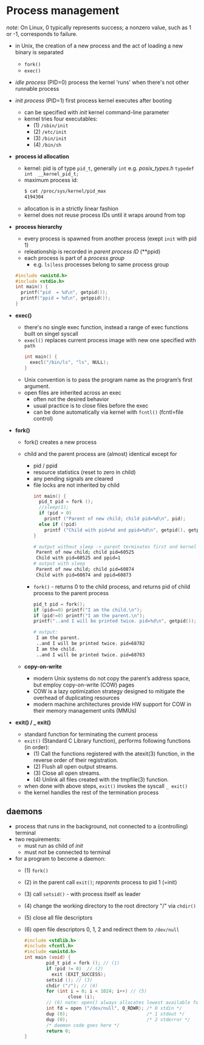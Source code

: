 # Process management

_note:_
  On Linux, 0 typically represents success; a nonzero value, such as 1 or -1, corresponds to failure.

* in Unix, the creation of a new process and the act of loading a new binary is separated
  * `fork()`
  * `exec()`

* _idle process_ (PID=0) process the kernel 'runs' when there's not other runnable process
* _init process_ (PID=1) first process kernel executes after booting
  * can be specified with _init_ kernel command-line parameter
  * kernel tries four executables:
    * (1) `/sbin/init`
    * (2) `/etc/init`
    * (3) `/bin/init`
    * (4) `/bin/sh`
* **process id allocation**
  * kernel: pid is of type `pid_t`, generally `int` e.g. _posix_types.h_ `typedef int  __kernel_pid_t;`
  * maximum process id:
    ```bash
    $ cat /proc/sys/kernel/pid_max
    4194304
    ```
  * allocation is in a strictly linear fashion
  * kernel does not reuse process IDs until it wraps around from top
* **process hierarchy**
  * every process is spawned from another process (exept `init` with pid 1)
  * releationship is recorded in _parent process ID_ (**ppid)
  * each process is part of a _process group_
    * e.g. `ls|less` processes belong to same process group
  ```c
  #include <unistd.h>
  #include <stdio.h>
  int main() {
    printf("pid  = %d\n", getpid());
    printf("ppid = %d\n", getppid());
  }
  ```
* **exec()**
  * there's no single exec function, instead a range of exec functions built on singel syscall
  * `execl()` replaces current process image with new one specified with `path`
    ```c
    int main() {
      execl("/bin/ls", "ls", NULL);
    }
    ```
  * Unix convention is to pass the program name as the program’s first argument.
  * open files are inherited across an exec
    * often not the desired behavior
    * usual practice is to close files before the exec
    * can be done automatically via kernel with `fcntl()` (fcntl=file control)

* **fork()**
  * fork() creates a new process
  * child and the parent process are (almost) identical except for
    * pid / ppid
    * resource statistics (reset to zero in child)
    * any pending signals are cleared
    * file locks are not inherited by child
      ```c
      int main() {
        pid_t pid = fork ();
        //sleep(1);
        if (pid > 0)
          printf ("Parent of new child; child pid=%d\n", pid);
        else if (!pid)
          printf ("Child with pid=%d and ppid=%d\n", getpid(), getppid() );
      }
      ```
      ```bash
      # output without sleep -> parent terminates first and kernel reparents child to pid=1
       Parent of new child; child pid=60525
       Child with pid=60525 and ppid=1
      # output with sleep
       Parent of new child; child pid=60874
       Child with pid=60874 and ppid=60873
      ```
    * `fork()` - returns 0 to the child process, and returns pid of child process to the parent process
      ```c
      pid_t pid = fork();
      if (pid==0) printf("I am the child.\n");
      if (pid!=0) printf("I am the parent.\n");
      printf("..and I will be printed twice. pid=%d\n", getpid());
      ```
      ```bash
      # output:
       I am the parent.
       ..and I will be printed twice. pid=68782
       I am the child.
       ..and I will be printed twice. pid=68783
      ```

  * **copy-on-write**
    * modern Unix systems do not copy the parent’s address space, but employ copy-on-write (COW) pages
    * COW is a lazy optimization strategy designed to mitigate the overhead of duplicating resources
    * modern machine architectures provide HW support for COW in their memory management units (MMUs)

* **exit() / _ exit()**
  * standard function for terminating the current process
  * `exit()` (Standard C Library function), performs following functions (in order):
    * (1) Call the functions registered with the atexit(3) function, in the reverse order of their
registration.
    * (2) Flush all open output streams.
    * (3) Close all open streams.
    * (4) Unlink all files created with the tmpfile(3) function.
  * when done with above steps, `exit()` invokes the syscall `_ exit()`
  * the kernel handles the rest of the termination process

## daemons

* process that runs in the background, not connected to a (controlling) terminal
* two requirements:
  * must run as child of _init_
  * must not be connected to terminal
* for a program to become a daemon:
  * (1) `fork()`
  * (2) in the parent call `exit()`; _reparents_ process to pid 1 (=init)
  * (3) call `setsid()` - with process itself as leader
  * (4) change the working directory to the root directory "/" via `chdir()`
  * (5) close all file descriptors
  * (6) open file descriptors 0, 1, 2 and redirect them to `/dev/null`

    ```c
    #include <stdlib.h>
    #include <fcntl.h>
    #include <unistd.h>
    int main (void) {
            pid_t pid = fork (); // (1)
            if (pid != 0)  // (2)
              exit (EXIT_SUCCESS);
            setsid (); // (3)
            chdir ("/"); // (4)
            for (int i = 0; i < 1024; i++) // (5)
                    close (i);
            // (6) note: open() always allocates lowest available fd number
            int fd = open ("/dev/null", O_RDWR); /* 0 stdin */
            dup (0);                             /* 1 stdout */
            dup (0);                             /* 2 stderror */
            /* daemon code goes here */
            return 0;
    }
    ```
